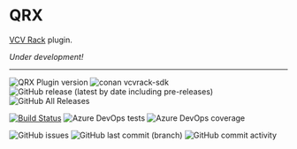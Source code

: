 # QRX
[VCV Rack](https://vcvrack.com) plugin.

*Under development!*

---

![QRX Plugin version](https://img.shields.io/badge/QRX%20Plugin%20version-1.0.1-blue)
![conan vcvrack-sdk](https://img.shields.io/badge/conan-vcvrack--sdk%2F1.1.6%40vcvrack%2Fstable-blue)
![GitHub release (latest by date including pre-releases)](https://img.shields.io/github/v/release/qno/QRX?include_prereleases)
![GitHub All Releases](https://img.shields.io/github/downloads/qno/QRX/total)

[![Build Status](https://dev.azure.com/qnohot/qnohot/_apis/build/status/qno.QRX?branchName=feature%2Fcreate_cvwizard)](https://dev.azure.com/qnohot/qnohot/_build/latest?definitionId=28&branchName=feature%2Fcreate_cvwizard)
![Azure DevOps tests](https://img.shields.io/azure-devops/tests/qnohot/qnohot/28)
![Azure DevOps coverage](https://img.shields.io/azure-devops/coverage/qnohot/qnohot/28)

![GitHub issues](https://img.shields.io/github/issues/qno/QRX)
![GitHub last commit (branch)](https://img.shields.io/github/last-commit/qno/QRX/feature/create_cvwizard)
![GitHub commit activity](https://img.shields.io/github/commit-activity/m/qno/QRX)
